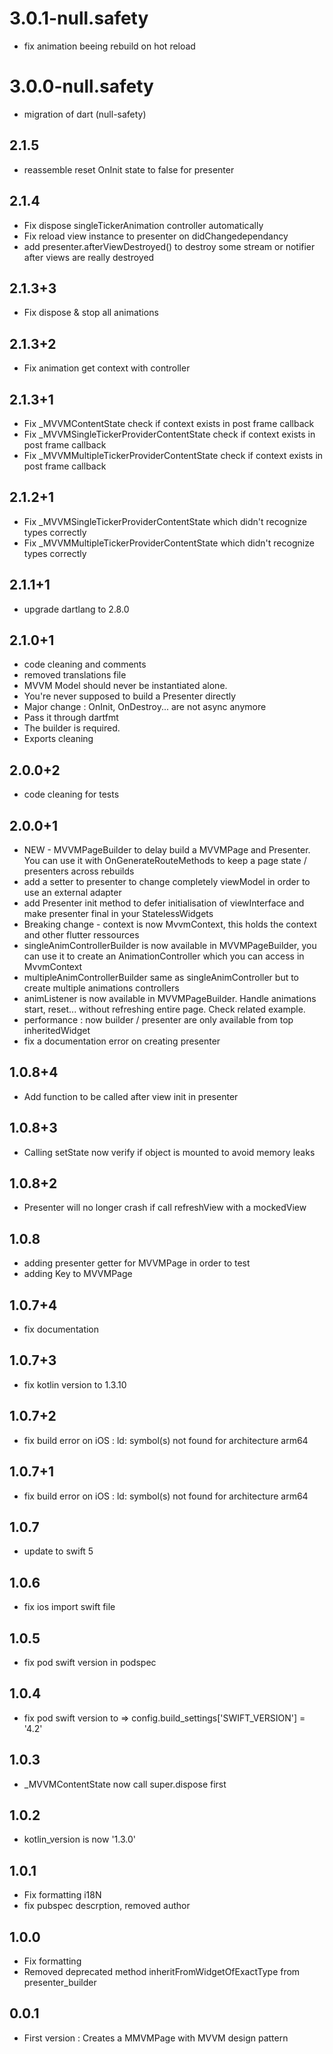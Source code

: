 # 3.0.1-null.safety
* fix animation beeing rebuild on hot reload

# 3.0.0-null.safety
* migration of dart (null-safety)

## 2.1.5
* reassemble reset OnInit state to false for presenter

## 2.1.4
* Fix dispose singleTickerAnimation controller automatically
* Fix reload view instance to presenter on didChangedependancy
* add presenter.afterViewDestroyed() to destroy some stream or notifier after views are really destroyed

## 2.1.3+3
* Fix dispose & stop all animations

## 2.1.3+2
* Fix animation get context with controller

## 2.1.3+1
* Fix _MVVMContentState check if context exists in post frame callback
* Fix _MVVMSingleTickerProviderContentState check if context exists in post frame callback
* Fix _MVVMMultipleTickerProviderContentState check if context exists in post frame callback


## 2.1.2+1
* Fix _MVVMSingleTickerProviderContentState which didn't recognize types correctly
* Fix _MVVMMultipleTickerProviderContentState which didn't recognize types correctly

## 2.1.1+1
* upgrade dartlang to 2.8.0

## 2.1.0+1
* code cleaning and comments
* removed translations file
* MVVM Model should never be instantiated alone.
* You're never supposed to build a Presenter directly
* Major change : OnInit, OnDestroy... are not async anymore
* Pass it through dartfmt
* The builder is required.
* Exports cleaning


## 2.0.0+2
* code cleaning for tests

## 2.0.0+1
* NEW - MVVMPageBuilder to delay build a MVVMPage and Presenter. You can use it with OnGenerateRouteMethods to keep a page state / presenters across rebuilds
* add a setter to presenter to change completely viewModel in order to use an external adapter
* add Presenter init method to defer initialisation of viewInterface and make presenter final in your StatelessWidgets 
* Breaking change - context is now MvvmContext, this holds the context and other flutter ressources
* singleAnimControllerBuilder is now available in MVVMPageBuilder, you can use it to create an AnimationController which you can access in MvvmContext
* multipleAnimControllerBuilder same as singleAnimController but to create multiple animations controllers
* animListener is now available in MVVMPageBuilder. Handle animations start, reset... without refreshing entire page. Check related example.
* performance : now builder / presenter are only available from top inheritedWidget
* fix a documentation error on creating presenter


## 1.0.8+4
* Add function to be called after view init in presenter

## 1.0.8+3
* Calling setState now verify if object is mounted to avoid memory leaks

## 1.0.8+2
* Presenter will no longer crash if call refreshView with a mockedView

## 1.0.8
* adding presenter getter for MVVMPage in order to test
* adding Key to MVVMPage

## 1.0.7+4
* fix documentation 

## 1.0.7+3
* fix kotlin version to 1.3.10

## 1.0.7+2
* fix build error on iOS : ld: symbol(s) not found for architecture arm64

## 1.0.7+1
* fix build error on iOS : ld: symbol(s) not found for architecture arm64

## 1.0.7
* update to swift 5

## 1.0.6
* fix ios import swift file

## 1.0.5
* fix pod swift version in podspec

## 1.0.4
* fix pod swift version to => config.build_settings['SWIFT_VERSION'] = '4.2'

## 1.0.3
* _MVVMContentState now call super.dispose first

## 1.0.2
* kotlin_version is now '1.3.0'

## 1.0.1
* Fix formatting i18N
* fix pubspec descrption, removed author

## 1.0.0
* Fix formatting
* Removed deprecated method inheritFromWidgetOfExactType from presenter_builder

## 0.0.1
* First version : Creates a MMVMPage with MVVM design pattern
